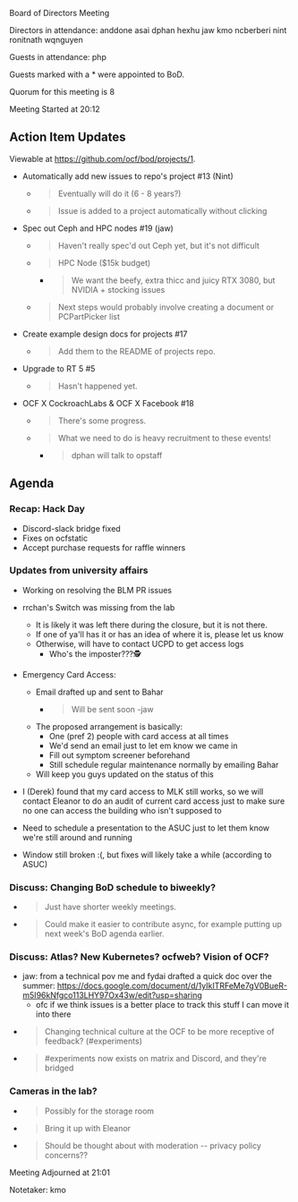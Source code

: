 Board of Directors Meeting

Directors in attendance:
anddone
asai
dphan
hexhu
jaw
kmo
ncberberi
nint
ronitnath
wqnguyen

Guests in attendance:
php

Guests marked with a * were appointed to BoD.

Quorum for this meeting is 8

Meeting Started at 20:12

## Action Item Updates
Viewable at https://github.com/ocf/bod/projects/1.

- Automatically add new issues to repo's project #13 (Nint)
    - > Eventually will do it (6 - 8 years?)
    - > Issue is added to a project automatically without clicking
- Spec out Ceph and HPC nodes #19 (jaw)
    - > Haven't really spec'd out Ceph yet, but it's not difficult
    - > HPC Node ($15k budget)
        - > We want the beefy, extra thicc and juicy RTX 3080, but NVIDIA + stocking issues
    - > Next steps would probably involve creating a document or PCPartPicker list
- Create example design docs for projects #17
    - > Add them to the README of projects repo.
- Upgrade to RT 5 #5 
    - > Hasn't happened yet.
- OCF X CockroachLabs & OCF X Facebook #18 
    - > There's some progress.
    - > What we need to do is heavy recruitment to these events!
        - > dphan will talk to opstaff

## Agenda

### Recap: Hack Day
- Discord-slack bridge fixed
- Fixes on ocfstatic
- Accept purchase requests for raffle winners
### Updates from university affairs
- Working on resolving the BLM PR issues
- rrchan's Switch was missing from the lab
    - It is likely it was left there during the closure, but it is not there.
    - If one of ya'll has it or has an idea of where it is, please let us know
    - Otherwise, will have to contact UCPD to get access logs
        - Who's the imposter???🕵️

- Emergency Card Access:
    - Email drafted up and sent to Bahar
        - > Will be sent soon -jaw
    - The proposed arrangement is basically:
        - One (pref 2) people with card access at all times
        - We'd send an email just to let em know we came in
        - Fill out symptom screener beforehand
        - Still schedule regular maintenance normally by emailing Bahar
    - Will keep you guys updated on the status of this

- I (Derek) found that my card access to MLK still works, so we will contact Eleanor to do an audit of current card access just to make sure no one can access the building who isn't supposed to
- Need to schedule a presentation to the ASUC just to let them know we're still around and running
- Window still broken :(, but fixes will likely take a while (according to ASUC)

### Discuss: Changing BoD schedule to biweekly?
- > Just have shorter weekly meetings.
- > Could make it easier to contribute async, for example putting up next week's BoD agenda earlier.

### Discuss: Atlas? New Kubernetes? ocfweb? Vision of OCF?
- jaw: from a technical pov me and fydai drafted a quick doc over the summer: https://docs.google.com/document/d/1yIkITRFeMe7gV0BueR-m5I96kNfgco113LHY97Ox43w/edit?usp=sharing
    - ofc if we think issues is a better place to track this stuff I can move it into there
- > Changing technical culture at the OCF to be more receptive of feedback? (#experiments)
- > #experiments now exists on matrix and Discord, and they're bridged

### Cameras in the lab?
- > Possibly for the storage room
- > Bring it up with Eleanor
- > Should be thought about with moderation -- privacy policy concerns??

Meeting Adjourned at 21:01

Notetaker: kmo
